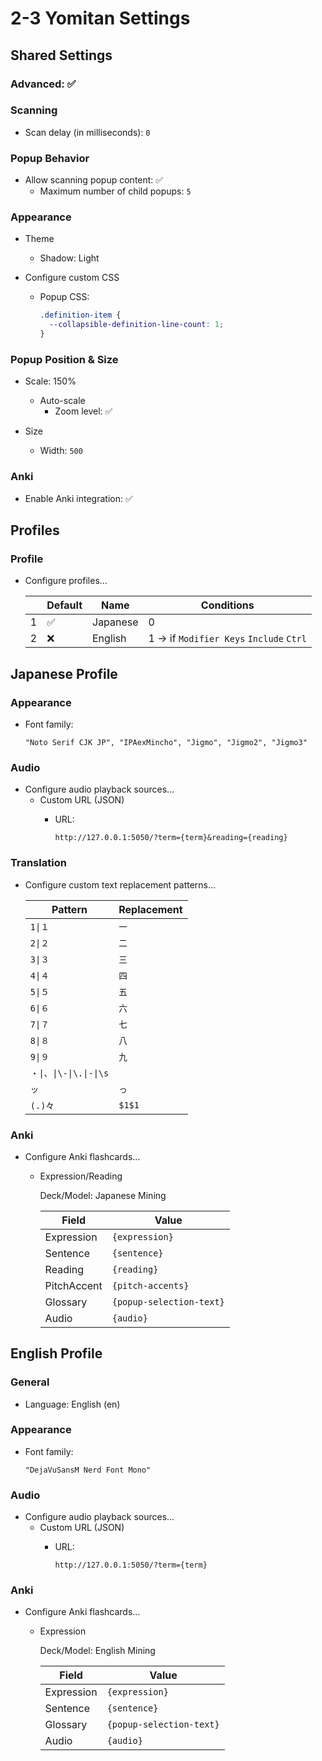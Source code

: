 # 2-3 Yomitan Settings

## Shared Settings

### Advanced: ✅

### Scanning

- Scan delay (in milliseconds): `0`

### Popup Behavior

- Allow scanning popup content: ✅
  - Maximum number of child popups: `5`

### Appearance

- Theme
  - Shadow: Light

- Configure custom CSS
  - Popup CSS:

    ```css
    .definition-item {
      --collapsible-definition-line-count: 1;
    }
    ```

### Popup Position & Size

- Scale: 150%
  - Auto-scale
    - Zoom level: ✅

- Size
  - Width: `500`

### Anki

- Enable Anki integration: ✅

## Profiles

### Profile

- Configure profiles…

  |     | Default | Name     | Conditions                              |
  | --- | ------- | -------- | --------------------------------------- |
  | 1   | ✅      | Japanese | 0                                       |
  | 2   | ❌      | English  | 1 → if `Modifier Keys` `Include` `Ctrl` |

## Japanese Profile

### Appearance

- Font family:

  ```
  "Noto Serif CJK JP", "IPAexMincho", "Jigmo", "Jigmo2", "Jigmo3"
  ```

### Audio

- Configure audio playback sources…
  - Custom URL (JSON)
    - URL:

      ```
      http://127.0.0.1:5050/?term={term}&reading={reading}
      ```

### Translation

- Configure custom text replacement patterns…

  | Pattern                 | Replacement |
  | ----------------------- | ----------- |
  | `1\|１`                 | `一`        |
  | `2\|２`                 | `二`        |
  | `3\|３`                 | `三`        |
  | `4\|４`                 | `四`        |
  | `5\|５`                 | `五`        |
  | `6\|６`                 | `六`        |
  | `7\|７`                 | `七`        |
  | `8\|８`                 | `八`        |
  | `9\|９`                 | `九`        |
  | `・\|、\|\-\|\.\|‐\|\s` |             |
  | `ッ`                    | `っ`        |
  | `(.)々`                 | `$1$1`      |

### Anki

- Configure Anki flashcards…
  - Expression/Reading

    Deck/Model: Japanese Mining

    | Field       | Value                    |
    | ----------- | ------------------------ |
    | Expression  | `{expression}`           |
    | Sentence    | `{sentence}`             |
    | Reading     | `{reading}`              |
    | PitchAccent | `{pitch-accents}`        |
    | Glossary    | `{popup-selection-text}` |
    | Audio       | `{audio}`                |

## English Profile

### General

- Language: English (en)

### Appearance

- Font family:

  ```
  "DejaVuSansM Nerd Font Mono"
  ```

### Audio

- Configure audio playback sources…
  - Custom URL (JSON)
    - URL:

      ```
      http://127.0.0.1:5050/?term={term}
      ```

### Anki

- Configure Anki flashcards…
  - Expression

    Deck/Model: English Mining

    | Field      | Value                    |
    | ---------- | ------------------------ |
    | Expression | `{expression}`           |
    | Sentence   | `{sentence}`             |
    | Glossary   | `{popup-selection-text}` |
    | Audio      | `{audio}`                |
